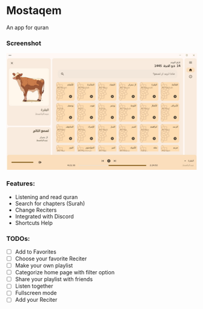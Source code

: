 # Mostaqem
 An app for quran
### Screenshot
![Example](demo/demo2.jpg)
### Features:
* Listening and read quran
* Search for chapters (Surah)
* Change Reciters
* Integrated with Discord
* Shortcuts Help


### TODOs:
- [ ] Add to Favorites
- [ ] Choose your favorite Reciter
- [ ] Make your own playlist
- [ ] Categorize home page with filter option
- [ ] Share your playlist with friends
- [ ] Listen together
- [ ] Fullscreen mode
- [ ] Add your Reciter